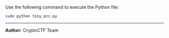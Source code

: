 
Use the following command to execute the Python file:

```bash
sudo python tiny_ecc.py
```
---
**Author:** CryptoCTF Team
